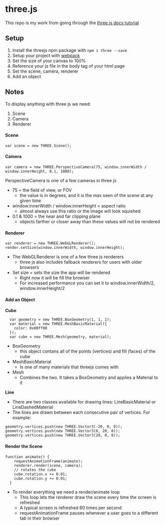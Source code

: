 # three.js 

This repo is my work from going through the [three.js docs tutorial](https:threejs.org/docs/#manual/en/introduction/Creating-a-scene)

## Setup 
1. Install the threejs npm package with `npm i three --save`
2. Setup your project with [webpack](https://github.com/corinneling/learn-threejs/blob/master/setup-webpack.md)
3. Set the size of your canvas to 100%
4. Reference your js file in the body tag of your html page
5. Set the scene, camera, renderer
6. Add an object

## Notes
To display anything with three js we need:
  1. Scene
  2. Camera
  3. Renderer

#### Scene
`var scene = new THREE.Scene();`

#### Camera
`var camera = new THREE.PerspectiveCamera(75, window.innerWidth / window.innerHeight, 0.1, 1000);`

PerspectiveCamera is one of a few cameras in three js
  * 75 = the field of view, or FOV
    * the value is in degrees, and it is the max seen of the scene at any given time
  * window.innerWidth / window.innerHeight = aspect ratio
    * almost always use this ratio or the image will look squished
  * 0.1 & 1000 = the near and far clipping plane
    * objects farther or closer away than these values will not be rendered 

#### Renderer
```
var renderer = new THREE.WebGLRenderer();
render.setSize(window.innerWidth, window.innerHeight);
```

  * The WebGLRenderer is one of a few three js renderers
     * three js also includes fallback renderers for users with older browsers
  * Set size = sets the size the app will be rendered
     * Right now it will be fill the browser
     * For increased performance you can set it to window.innerWidth/2, window.innerHeight/2

#### Add an Object
**Cube**
```
  var geometry = new THREE.BoxGeometry(1, 1, 1);
  var material = new THREE.MeshBasicMaterial({
    color: 0x00ff00
  });
  var cube = new THREE.Mesh(geometry, material);
```

  * BoxGeometry
    * this object contans all of the points (vertices) and fill (faces) of the cube
  * MeshBasicMaterial 
     * Is one of many materials that threejs comes with
  * Mesh
    * Combines the two. It takes a BoxGeometry and applies a Material to it

**Line**
* There are two classes available for drawing lines: LineBasicMaterial or LineDashedMaterial
* The lines are drawn between each consecutive pair of vertices. For example: 
```
geometry.vertices.push(new THREE.Vector3(-20, 0, 0));
geometry.vertices.push(new THREE.Vector3(0, 20, 0));
geometry.vertices.push(new THREE.Vector3(20, 0, 0));
```

#### Render the Scene
```
function animate() {
    requestAnimationFrame(animate);
    renderer.render(scene, camera);
    // rotates the cube
    cube.rotation.x += 0.01;
    cube.rotation.y += 0.01;
  }
```

  * To render everything we need a render/animate loop
     * This loop lets the renderer draw the scene every time the screen is refreshed
     * A typical screen is refreshed 60 times per second
     * requestAnimationFrame pauses whenever a user goes to a different tab in their browser

    